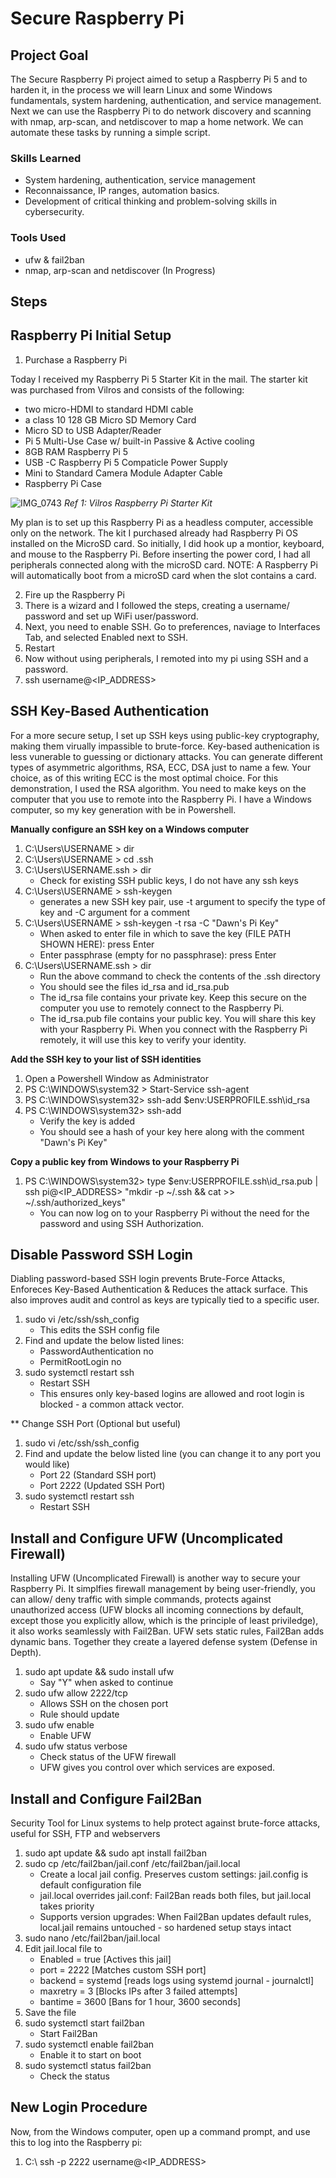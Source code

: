 # Secure Raspberry Pi

## Project Goal
The Secure Raspberry Pi project aimed to setup a Raspberry Pi 5 and to harden it, in the process we will learn Linux and some Windows fundamentals, system hardening, authentication, and service management. Next we can use the Raspberry Pi to do network discovery and scanning with nmap, arp-scan, and netdiscover to map a home network. We can automate these tasks by running a simple script. 

### Skills Learned

- System hardening, authentication, service management
- Reconnaissance, IP ranges, automation basics.
- Development of critical thinking and problem-solving skills in cybersecurity.

### Tools Used

- ufw & fail2ban
- nmap, arp-scan and netdiscover (In Progress)

## Steps

## Raspberry Pi Initial Setup

1. Purchase a Raspberry Pi

Today I received my Raspberry Pi 5 Starter Kit in the mail. The starter kit was purchased from Vilros and consists of the following:
 - two micro-HDMI to standard HDMI cable
 -  a class 10 128 GB Micro SD Memory Card
 -   Micro SD to USB Adapter/Reader
 -   Pi 5 Multi-Use Case w/ built-in Passive & Active cooling
 -   8GB RAM Raspberry Pi 5
 -   USB -C Raspberry Pi 5 Compaticle Power Supply
 -   Mini to Standard Camera Module Adapter Cable
 -   Raspberry Pi Case
    
![IMG_0743](https://github.com/user-attachments/assets/7e5b14c8-d740-4092-aab7-d7ca5144ffec)
*Ref 1: Vilros Raspberry Pi Starter Kit*

My plan is to set up this Raspberry Pi as a headless computer, accessible only on the network. The kit I purchased already had Raspberry Pi OS installed on the MicroSD card. So initially, I did hook up a montior, keyboard, and mouse to the Raspberry Pi. Before inserting the power cord, I had all peripherals connected along with the microSD card. NOTE: A Raspberry Pi will automatically boot from a microSD card when the slot contains a card. 

2. Fire up the Raspberry Pi
3. There is a wizard and I followed the steps, creating a username/ password and set up WiFi user/password.
4. Next, you need to enable SSH. Go to preferences, naviage to Interfaces Tab, and selected Enabled next to SSH.
5. Restart
6. Now without using peripherals, I remoted into my pi using SSH and a password.
7. ssh username@<IP_ADDRESS>

## SSH Key-Based Authentication
For a more secure setup, I set up SSH keys using public-key cryptography, making them virually impassible to brute-force. Key-based authenication is less vunerable to guessing or dictionary attacks. You can generate different types of asymmetric algorithms, RSA, ECC, DSA just to name a few. Your choice, as of this writing ECC is the most optimal choice. For this demonstration, I used the RSA algorithm. You need to make keys on the computer that you use to remote into the Raspberry Pi. I have a Windows computer, so my key generation with be in Powershell. 

**Manually configure an SSH key on a Windows computer**
1.  C:\Users\USERNAME  > dir
2.  C:\Users\USERNAME  > cd .ssh
3.  C:\Users\USERNAME\.ssh > dir
    - Check for existing SSH public keys, I do not have any ssh keys
4.  C:\Users\USERNAME  > ssh-keygen
    - generates a new SSH key pair, use -t argument to specify the type of key and -C argument for a comment
5.  C:\Users\USERNAME > ssh-keygen -t rsa -C "Dawn's Pi Key"
    - When asked to enter file in which to save the key (FILE PATH SHOWN HERE): press Enter
    - Enter passphrase (empty for no passphrase): press Enter
6. C:\Users\USERNAME\.ssh > dir
   - Run the above command to check the contents of the .ssh directory
   - You should see the files id_rsa and id_rsa.pub
   - The id_rsa file contains your private key. Keep this secure on the computer you use to remotely connect to the Raspberry Pi.
   - The id_rsa.pub file contains your public key. You will share this key with your Raspberry Pi. When you connect with the Raspberry Pi remotely, it will use this key to verify your identity.
 
  **Add the SSH key to your list of SSH identities**
   1. Open a Powershell Window as Administrator
   2. PS C:\WINDOWS\system32 > Start-Service ssh-agent
   3. PS C:\WINDOWS\system32> ssh-add $env:USERPROFILE\.ssh\id_rsa
   4. PS C:\WINDOWS\system32> ssh-add
      - Verify the key is added
      - You should see a hash of your key here along with the comment "Dawn's Pi Key" 

**Copy a public key from Windows to your Raspberry Pi**
1. PS C:\WINDOWS\system32> type $env:USERPROFILE\.ssh\id_rsa.pub | ssh pi@<IP_ADDRESS> "mkdir -p ~/.ssh && cat >> ~/.ssh/authorized_keys"
    - You can now log on to your Raspberry Pi without the need for the password and using SSH Authorization.

## Disable Password SSH Login
Diabling password-based SSH login prevents Brute-Force Attacks, Enforeces Key-Based Authentication & Reduces the attack surface. This also improves audit and control as keys are typically tied to a specific user.
1. sudo vi /etc/ssh/ssh_config
   - This edits the SSH config file
2. Find and update the below listed lines:
   - PasswordAuthentication no
   - PermitRootLogin no
 3. sudo systemctl restart ssh
    - Restart SSH
    - This ensures only key-based logins are allowed and root login is blocked - a common attack vector.

  ** Change SSH Port (Optional but useful)
  1. sudo vi /etc/ssh/ssh_config
  2. Find and update the below listed line (you can change it to any port you would like)
     - Port 22  (Standard SSH port)
     - Port 2222 (Updated SSH Port)
  3. sudo systemctl restart ssh
     - Restart SSH

  ## Install and Configure UFW (Uncomplicated Firewall)
  Installing UFW (Uncomplicated Firewall) is another way to secure your Raspberry Pi. It simplfies firewall management by being user-friendly, you can allow/ deny traffic with simple commands, protects against unauthorized access (UFW blocks all incoming connections by default, except those you explicitly allow, which is the principle of least priviledge), it also works seamlessly with Fail2Ban. UFW sets static rules, Fail2Ban adds dynamic bans. Together they create a layered defense system (Defense in Depth). 
  1. sudo apt update && sudo install ufw
     - Say "Y" when asked to continue
  2. sudo ufw allow 2222/tcp
     - Allows SSH on the chosen port
     - Rule should update
  3. sudo ufw enable
     - Enable UFW
  4. sudo ufw status verbose
     - Check status of the UFW firewall
     - UFW gives you control over which services are exposed.

 ## Install and Configure Fail2Ban 
 Security Tool for Linux systems to help protect against brute-force attacks, useful for SSH, FTP and webservers
  1. sudo apt update && sudo apt install fail2ban
  2. sudo cp /etc/fail2ban/jail.conf /etc/fail2ban/jail.local
     - Create a local jail config. Preserves custom settings: jail.config is default configuration file
     - jail.local overrides jail.conf: Fail2Ban reads both files, but jail.local takes priority
     - Supports version upgrades: When Fail2Ban updates default rules, local.jail remains untouched - so hardened setup stays intact
  3. sudo nano /etc/fail2ban/jail.local
  4. Edit jail.local file to
      - Enabled = true [Actives this jail]
      - port = 2222 [Matches custom SSH port]
      - backend = systemd [reads logs using systemd journal - journalctl]
      - maxretry = 3 [Blocks IPs after 3 failed attempts]
      - bantime = 3600 [Bans for 1 hour, 3600 seconds]
  5. Save the file
  6. sudo systemctl start fail2ban
       - Start Fail2Ban
  7. sudo systemctl enable fail2ban
       - Enable it to start on boot
  8. sudo systemctl status fail2ban
       - Check the status

## New Login Procedure 
Now, from the Windows computer, open up a command prompt, and use this to log into the Raspberry pi:
 1. C:\ ssh -p 2222 username@<IP_ADDRESS>


   
     
   
   

